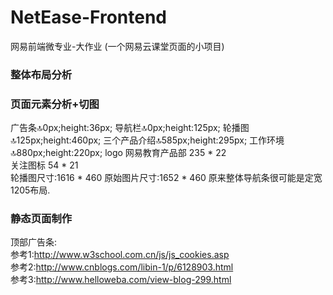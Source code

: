 # NetEase-Frontend
网易前端微专业-大作业
(一个网易云课堂页面的小项目)

### 整体布局分析

### 页面元素分析+切图
广告条:top:0px;height:36px;
导航栏:top:0px;height:125px;
轮播图:top:125px;height:460px;
三个产品介绍:top:585px;height:295px;
工作环境:top:880px;height:220px;
logo 网易教育产品部 235 * 22   
关注图标 54 * 21  
轮播图尺寸:1616 * 460  原始图片尺寸:1652 * 460
原来整体导航条很可能是定宽1205布局.
### 静态页面制作
顶部广告条:  
	参考1:http://www.w3school.com.cn/js/js_cookies.asp  
	参考2:http://www.cnblogs.com/libin-1/p/6128903.html   
	参考3:http://www.helloweba.com/view-blog-299.html 
	